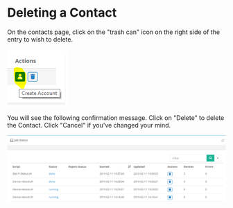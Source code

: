 # Deleting a Contact

On the contacts page, click on the "trash can" icon on the right side of the entry to wish to delete.

![](../../.gitbook/assets/image%20%2859%29.png)

You will see the following confirmation message.  Click on "Delete" to delete the Contact.  Click "Cancel" if you've changed your mind.

![](../../.gitbook/assets/image%20%28122%29.png)

